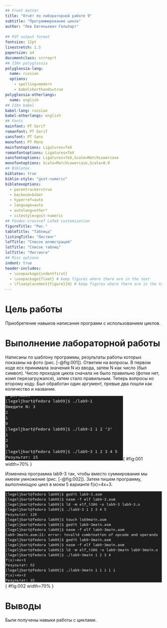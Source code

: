 ```yaml
---
## Front matter
title: "Отчёт по лабораторной работе 9"
subtitle: "Программирование цикла"
author: "Лев Евгеньевич Гельбарт"

## Pdf output format
fontsize: 12pt
linestretch: 1.5
papersize: a4
documentclass: scrreprt
## I18n polyglossia
polyglossia-lang:
  name: russian
  options:
	- spelling=modern
	- babelshorthands=true
polyglossia-otherlangs:
  name: english
## I18n babel
babel-lang: russian
babel-otherlangs: english
## Fonts
mainfont: PT Serif
romanfont: PT Serif
sansfont: PT Sans
monofont: PT Mono
mainfontoptions: Ligatures=TeX
romanfontoptions: Ligatures=TeX
sansfontoptions: Ligatures=TeX,Scale=MatchLowercase
monofontoptions: Scale=MatchLowercase,Scale=0.9
## Biblatex
biblatex: true
biblio-style: "gost-numeric"
biblatexoptions:
  - parentracker=true
  - backend=biber
  - hyperref=auto
  - language=auto
  - autolang=other*
  - citestyle=gost-numeric
## Pandoc-crossref LaTeX customization
figureTitle: "Рис."
tableTitle: "Таблица"
listingTitle: "Листинг"
lofTitle: "Список иллюстраций"
lotTitle: "Список таблиц"
lolTitle: "Листинги"
## Misc options
indent: true
header-includes:
  - \usepackage{indentfirst}
  - \usepackage{float} # keep figures where there are in the text
  - \floatplacement{figure}{H} # keep figures where there are in the text
---
```


# Цель работы

Приобретение навыков написания программ с использованием циклов.

# Выполнение лабораторной работы

Написаны по шаблону программы, результаты работы которых показаны на фото (рис. [-@fig:001]). Ответим на вопросы. В первом коде ecx принимала значения N из ввода, затем N как число (был символ). Число проходов цикла сначала не было правильно (фотки нет, комп перезагружался), затем стало правильным. Теперь вопросы ко второму коду. Был обработан один аргумент, превые два пошли как количество и название.

![Терминал](image/1.png){ #fig:001 width=70% }

Изменена программа lab9-3 так, чтобы вместо суммирования мы имеем умножение (рис. [-@fig:002]).
Затем пишем программу, выполняющую цикл в моем 5 варианте f(x)=4x+3.

![Терминал](image/2.png){ #fig:002 width=70% }

# Выводы

Были получены навыки работы с циклами.

